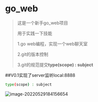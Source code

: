 # go_web

> 这是一个新手go_web项目
>
> 用于实践一下技能
>
> 1.go web编程，实现一个web聊天室
>
> 2.git的版本控制
>
> 3.git的规范提交**type(scope) : subject** 

##V0.1实现了server监听local:8888

```bash
type(scope) : subject
```

![image-20220529184156654](/Users/zeke/GolandProjects/WebProject/README.assets/image-20220529184156654.png)

